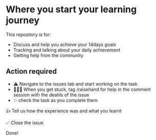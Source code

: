 # Where you start your learning journey

This repository is for:

- Discuss and help you achieve your 14days goals
- Tracking and talking about your daily achievement
- Getting help from the community

## Action required
- ⚠️ Navigate to the issues tab and start working on the task
- 🤵🙋🏿 When you get stuck, tag /raisehand for help in the comment session with the deatils of the issue
- ✨ check the task as you complete them

👍 Tell us how the experience was and what you learnt

✅ Close the issue

Done!
